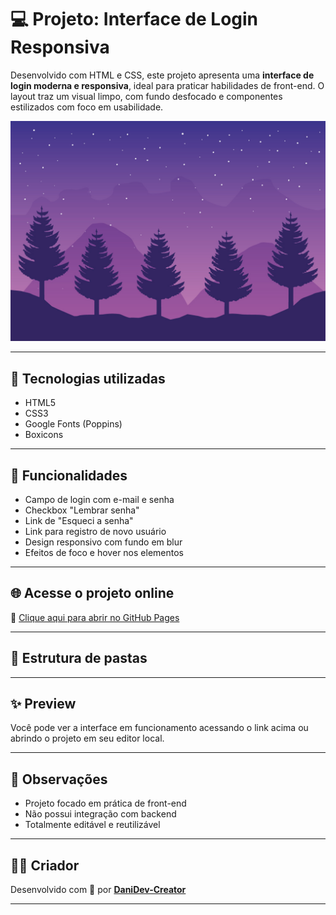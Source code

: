 # 💻 Projeto: Interface de Login Responsiva

Desenvolvido com HTML e CSS, este projeto apresenta uma **interface de login moderna e responsiva**, ideal para praticar habilidades de front-end. O layout traz um visual limpo, com fundo desfocado e componentes estilizados com foco em usabilidade.

![preview](./img/img.jpg)

---

## 🚀 Tecnologias utilizadas

- HTML5
- CSS3
- Google Fonts (Poppins)
- Boxicons

---

## 🎯 Funcionalidades

- Campo de login com e-mail e senha
- Checkbox "Lembrar senha"
- Link de "Esqueci a senha"
- Link para registro de novo usuário
- Design responsivo com fundo em blur
- Efeitos de foco e hover nos elementos

---

## 🌐 Acesse o projeto online

🔗 [Clique aqui para abrir no GitHub Pages](https://danidev-creator.github.io/Login-page/)

---

## 📂 Estrutura de pastas


---

## ✨ Preview

Você pode ver a interface em funcionamento acessando o link acima ou abrindo o projeto em seu editor local.

---

## 📌 Observações

- Projeto focado em prática de front-end
- Não possui integração com backend
- Totalmente editável e reutilizável

---

## 👨‍💻 Criador

Desenvolvido com 💙 por [**DaniDev-Creator**](https://github.com/DaniDev-Creator)

---
